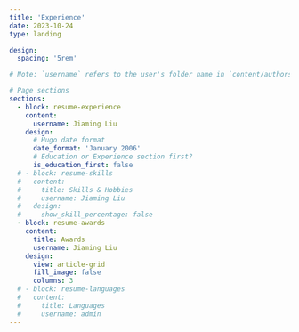 ```yaml
---
title: 'Experience'
date: 2023-10-24
type: landing

design:
  spacing: '5rem'

# Note: `username` refers to the user's folder name in `content/authors/`

# Page sections
sections:
  - block: resume-experience
    content:
      username: Jiaming Liu
    design:
      # Hugo date format
      date_format: 'January 2006'
      # Education or Experience section first?
      is_education_first: false
  # - block: resume-skills
  #   content:
  #     title: Skills & Hobbies
  #     username: Jiaming Liu
  #   design:
  #     show_skill_percentage: false
  - block: resume-awards
    content:
      title: Awards
      username: Jiaming Liu
    design:
      view: article-grid
      fill_image: false
      columns: 3
  # - block: resume-languages
  #   content:
  #     title: Languages
  #     username: admin
---
```

